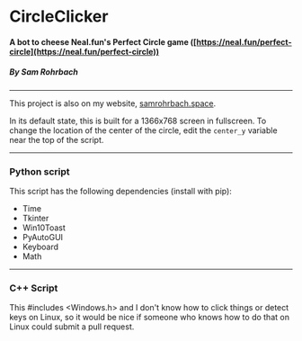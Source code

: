 # CircleClicker 
#### A bot to cheese Neal.fun's Perfect Circle game ([https://neal.fun/perfect-circle](https://neal.fun/perfect-circle))
##### By Sam Rohrbach

****

This project is also on my website, [samrohrbach.space](https://samrohrbach.space). 

In its default state, this is built for a 1366x768 screen in fullscreen. 
To change the location of the center of the circle, edit the `center_y` variable near the top of the script. 

****

### Python script
This script has the following dependencies (install with pip): 
- Time
- Tkinter
- Win10Toast
- PyAutoGUI
- Keyboard
- Math

****

### C++ Script
This #includes <Windows.h> and I don't know how to click things or detect keys on Linux, so it would be nice if someone who knows how to do that on Linux could submit a pull request. 
